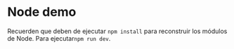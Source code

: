 # Node demo

Recuerden que deben de ejecutar ```npm install``` para reconstruir los módulos de Node.
Para ejecutar```npm run dev```.